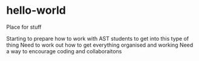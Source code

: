 # hello-world
Place for stuff

Starting to prepare how to work with AST students to get into this type of thing
Need to work out how to get everything organised and working
Need a way to encourage coding and collaboraitons
